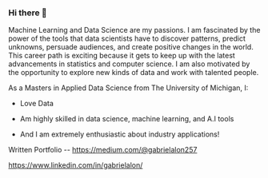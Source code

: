 ### Hi there 👋
Machine Learning and Data Science are my passions. I am fascinated by the power of the tools that data scientists have to discover patterns, predict unknowns, persuade audiences, and create positive changes in the world. This career path is exciting because it gets to keep up with the latest advancements in statistics and computer science. I am also motivated by the opportunity to explore new kinds of data and work with talented people.

As a Masters in Applied Data Science from The University of Michigan, I:

* Love Data

* Am highly skilled in data science, machine learning, and A.I tools

* And I am extremely enthusiastic about industry applications!

Written Portfolio -- https://medium.com/@gabrielalon257

https://www.linkedin.com/in/gabrielalon/




<!--
**galonpy/galonpy** is a ✨ _special_ ✨ repository because its `README.md` (this file) appears on your GitHub profile.

Here are some ideas to get you started:

- 🔭 I’m currently working on ...
- 🌱 I’m currently learning ...
- 👯 I’m looking to collaborate on ...
- 🤔 I’m looking for help with ...
- 💬 Ask me about ...
- 📫 How to reach me: ...
- 😄 Pronouns: ...
- ⚡ Fun fact: ...
-->

